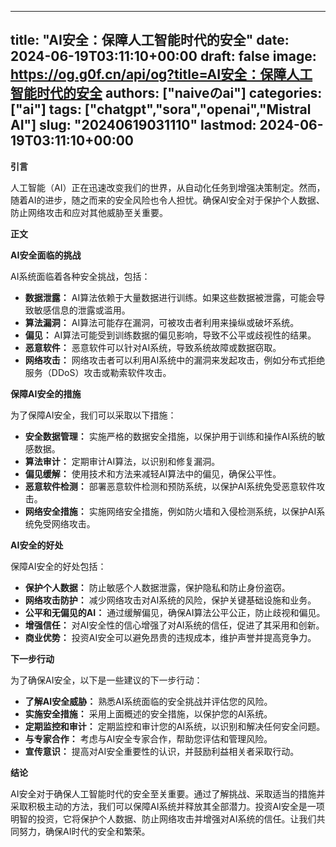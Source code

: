 
---
title: "AI安全：保障人工智能时代的安全"
date: 2024-06-19T03:11:10+00:00
draft: false
image: https://og.g0f.cn/api/og?title=AI安全：保障人工智能时代的安全
authors: ["naiveのai"]
categories: ["ai"]
tags: ["chatgpt","sora","openai","Mistral AI"]
slug: "20240619031110"
lastmod: 2024-06-19T03:11:10+00:00
---
**引言**

人工智能（AI）正在迅速改变我们的世界，从自动化任务到增强决策制定。然而，随着AI的进步，随之而来的安全风险也令人担忧。确保AI安全对于保护个人数据、防止网络攻击和应对其他威胁至关重要。

**正文**

**AI安全面临的挑战**

AI系统面临着各种安全挑战，包括：

* **数据泄露：** AI算法依赖于大量数据进行训练。如果这些数据被泄露，可能会导致敏感信息的泄露或滥用。
* **算法漏洞：** AI算法可能存在漏洞，可被攻击者利用来操纵或破坏系统。
* **偏见：** AI算法可能受到训练数据的偏见影响，导致不公平或歧视性的结果。
* **恶意软件：** 恶意软件可以针对AI系统，导致系统故障或数据窃取。
* **网络攻击：** 网络攻击者可以利用AI系统中的漏洞来发起攻击，例如分布式拒绝服务（DDoS）攻击或勒索软件攻击。

**保障AI安全的措施**

为了保障AI安全，我们可以采取以下措施：

* **安全数据管理：** 实施严格的数据安全措施，以保护用于训练和操作AI系统的敏感数据。
* **算法审计：** 定期审计AI算法，以识别和修复漏洞。
* **偏见缓解：** 使用技术和方法来减轻AI算法中的偏见，确保公平性。
* **恶意软件检测：** 部署恶意软件检测和预防系统，以保护AI系统免受恶意软件攻击。
* **网络安全措施：** 实施网络安全措施，例如防火墙和入侵检测系统，以保护AI系统免受网络攻击。

**AI安全的好处**

保障AI安全的好处包括：

* **保护个人数据：** 防止敏感个人数据泄露，保护隐私和防止身份盗窃。
* **网络攻击防护：** 减少网络攻击对AI系统的风险，保护关键基础设施和业务。
* **公平和无偏见的AI：** 通过缓解偏见，确保AI算法公平公正，防止歧视和偏见。
* **增强信任：** 对AI安全性的信心增强了对AI系统的信任，促进了其采用和创新。
* **商业优势：** 投资AI安全可以避免昂贵的违规成本，维护声誉并提高竞争力。

**下一步行动**

为了确保AI安全，以下是一些建议的下一步行动：

* **了解AI安全威胁：** 熟悉AI系统面临的安全挑战并评估您的风险。
* **实施安全措施：** 采用上面概述的安全措施，以保护您的AI系统。
* **定期监控和审计：** 定期监控和审计您的AI系统，以识别和解决任何安全问题。
* **与专家合作：** 考虑与AI安全专家合作，帮助您评估和管理风险。
* **宣传意识：** 提高对AI安全重要性的认识，并鼓励利益相关者采取行动。

**结论**

AI安全对于确保人工智能时代的安全至关重要。通过了解挑战、采取适当的措施并采取积极主动的方法，我们可以保障AI系统并释放其全部潜力。投资AI安全是一项明智的投资，它将保护个人数据、防止网络攻击并增强对AI系统的信任。让我们共同努力，确保AI时代的安全和繁荣。